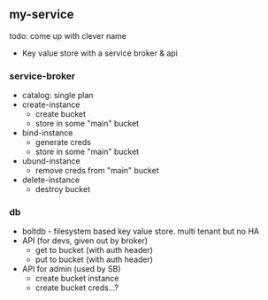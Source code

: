 ## my-service

todo: come up with clever name

* Key value store with a service broker & api


### service-broker
* catalog: single plan
* create-instance
    * create bucket
    * store in some "main" bucket
* bind-instance
	* generate creds
	* store in some "main" bucket
* ubund-instance
    * remove creds from "main" bucket
* delete-instance
    * destroy bucket

### db
* boltdb - filesystem based key value store. multi tenant but no HA
* API (for devs, given out by broker)
    * get to bucket (with auth header)
    * put to bucket (with auth header)
* API for admin (used by SB)
    * create bucket instance
    * create bucket creds...?